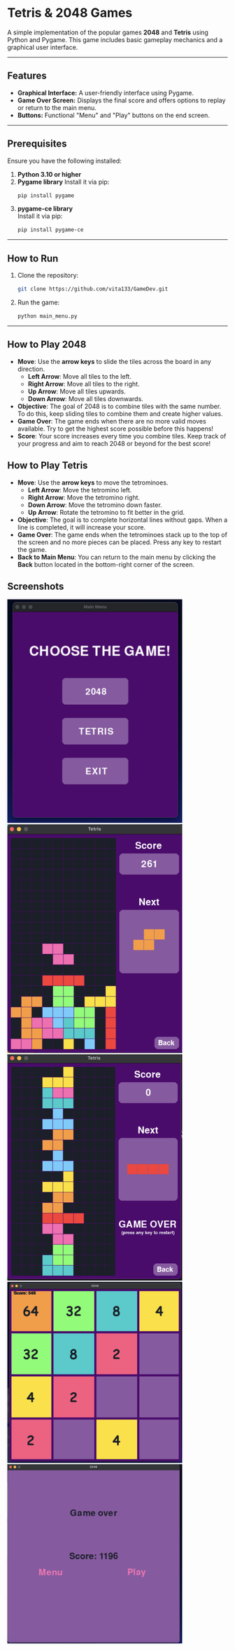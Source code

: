 # Tetris & 2048 Games

A simple implementation of the popular games **2048** and **Tetris** using Python and Pygame. This game includes basic gameplay mechanics and a graphical user interface.

---

## Features
- **Graphical Interface:** A user-friendly interface using Pygame.
- **Game Over Screen:** Displays the final score and offers options to replay or return to the main menu.
- **Buttons:** Functional "Menu" and "Play" buttons on the end screen.

---

## Prerequisites
Ensure you have the following installed:

1. **Python 3.10 or higher**
2. **Pygame library**
   Install it via pip:
   ```bash
   pip install pygame
   ```
3. **pygame-ce library**  
   Install it via pip:
   ```bash
   pip install pygame-ce
   ```
---

## How to Run
1. Clone the repository:
   ```bash
   git clone https://github.com/vita133/GameDev.git
   ```
2. Run the game:
   ```bash
   python main_menu.py
   ```
---

## How to Play 2048
- **Move**: Use the **arrow keys** to slide the tiles across the board in any direction.
  - **Left Arrow**: Move all tiles to the left.
  - **Right Arrow**: Move all tiles to the right.
  - **Up Arrow**: Move all tiles upwards.
  - **Down Arrow**: Move all tiles downwards.
- **Objective**: The goal of 2048 is to combine tiles with the same number. To do this, keep sliding tiles to combine them and create higher values.
- **Game Over**: The game ends when there are no more valid moves available. Try to get the highest score possible before this happens!
- **Score**: Your score increases every time you combine tiles. Keep track of your progress and aim to reach 2048 or beyond for the best score!


## How to Play Tetris
- **Move**: Use the **arrow keys** to move the tetrominoes.
  - **Left Arrow**: Move the tetromino left.
  - **Right Arrow**: Move the tetromino right.
  - **Down Arrow**: Move the tetromino down faster.
  - **Up Arrow**: Rotate the tetromino to fit better in the grid.
- **Objective**: The goal is to complete horizontal lines without gaps. When a line is completed, it will increase your score.
- **Game Over**: The game ends when the tetrominoes stack up to the top of the screen and no more pieces can be placed. Press any key to restart the game.
- **Back to Main Menu**: You can return to the main menu by clicking the **Back** button located in the bottom-right corner of the screen.

## Screenshots
<img src="images/image1.png" alt="Main menu" width="400"/>
<img src="images/image3.png" alt="Tetris" width="400"/>
<img src="images/image4.png" alt="End Screen Tetris" width="400"/>
<img src="images/image.png" alt="2048 game" width="400"/>
<img src="images/image2.png" alt="End Screen" width="400"/>
